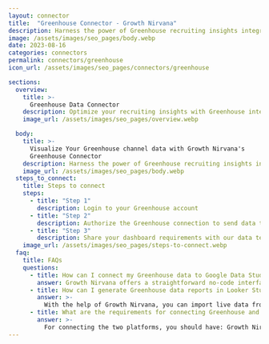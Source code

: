 ```yaml
---
layout: connector
title:  "Greenhouse Connector - Growth Nirvana"
description: Harness the power of Greenhouse recruiting insights integrated into Looker Studio for strategic hiring decisions.
image: /assets/images/seo_pages/body.webp
date: 2023-08-16
categories: connectors
permalink: connectors/greenhouse
icon_url: /assets/images/seo_pages/connectors/greenhouse

sections:
  overview:
    title: >-
      Greenhouse Data Connector
    description: Optimize your recruiting insights with Greenhouse integration. Seamlessly merge recruiting data from Greenhouse with Looker Studio's analytical capabilities, unlocking insights that drive hiring strategies, candidate experiences, and operational excellence.
    image_url: /assets/images/seo_pages/overview.webp

  body:
    title: >-
      Visualize Your Greenhouse channel data with Growth Nirvana's
      Greenhouse Connector
    description: Harness the power of Greenhouse recruiting insights integrated into Looker Studio for strategic hiring decisions.
    image_url: /assets/images/seo_pages/body.webp
  steps_to_connect:
    title: Steps to connect
    steps:
      - title: "Step 1"
        description: Login to your Greenhouse account
      - title: "Step 2"
        description: Authorize the Greenhouse connection to send data to Growth Nirvana
      - title: "Step 3"
        description: Share your dashboard requirements with our data team. We will build the report for you.
    image_url: /assets/images/seo_pages/steps-to-connect.webp
  faq:
    title: FAQs
    questions:
      - title: How can I connect my Greenhouse data to Google Data Studio/Looker Studio?
        answer: Growth Nirvana offers a straightforward no-code interface to connect to Greenhouse data sources.
      - title: How can I generate Greenhouse data reports in Looker Studio?
        answer: >-
          With the help of Growth Nirvana, you can import live data from Greenhouse into Looker Studio. These data can be viewed in charts, tables, and dashboards to generate branded reports that can be shared instantly.
      - title: What are the requirements for connecting Greenhouse and Looker Studio?
        answer: >-
          For connecting the two platforms, you should have: Growth Nirvana Account and Greenhouse Ads Account
---
```

